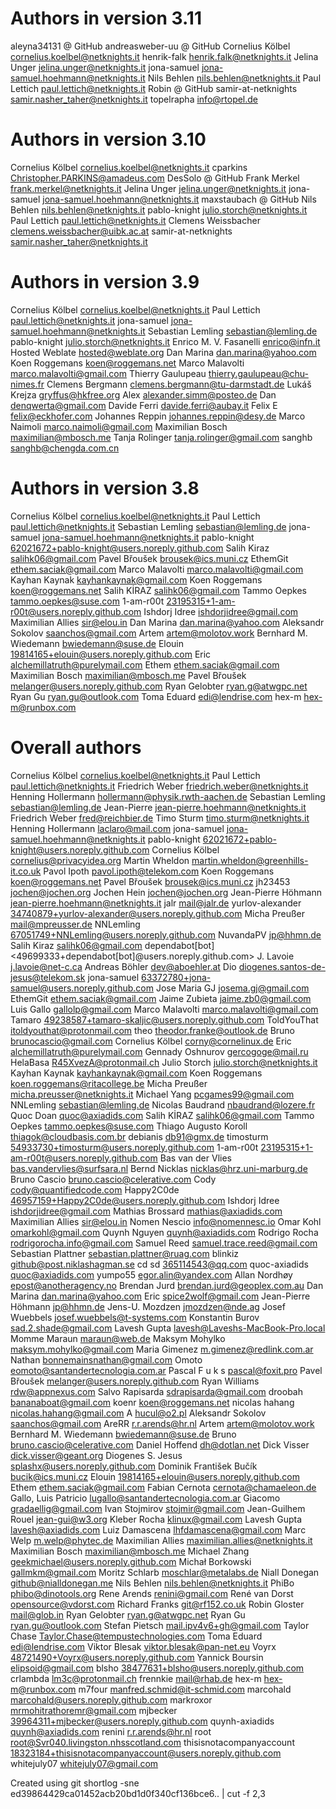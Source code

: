 # Authors in version 3.11

aleyna34131 @ GitHub
andreasweber-uu @ GitHub
Cornelius Kölbel <cornelius.koelbel@netknights.it>
henrik-falk <henrik.falk@netknights.it>
Jelina Unger <jelina.unger@netknights.it>
jona-samuel <jona-samuel.hoehmann@netknights.it>
Nils Behlen <nils.behlen@netknights.it>
Paul Lettich <paul.lettich@netknights.it>
Robin @ GitHub
samir-at-netknights <samir.nasher_taher@netknights.it>
topelrapha <info@rtopel.de>

# Authors in version 3.10

Cornelius Kölbel <cornelius.koelbel@netknights.it>
cparkins <Christopher.PARKINS@amadeus.com>
DesSolo @ GitHub
Frank Merkel <frank.merkel@netknights.it>
Jelina Unger <jelina.unger@netknights.it>
jona-samuel <jona-samuel.hoehmann@netknights.it>
maxstaubach @ GitHub
Nils Behlen <nils.behlen@netknights.it>
pablo-knight <julio.storch@netknights.it>
Paul Lettich <paul.lettich@netknights.it>
Clemens Weissbacher <clemens.weissbacher@uibk.ac.at>
samir-at-netknights <samir.nasher_taher@netknights.it>

# Authors in version 3.9

Cornelius Kölbel <cornelius.koelbel@netknights.it>
Paul Lettich <paul.lettich@netknights.it>
jona-samuel <jona-samuel.hoehmann@netknights.it>
Sebastian Lemling <sebastian@lemling.de>
pablo-knight <julio.storch@netknights.it>
Enrico M. V. Fasanelli <enrico@infn.it>
Hosted Weblate <hosted@weblate.org>
Dan Marina <dan.marina@yahoo.com>
Koen Roggemans <koen@roggemans.net>
Marco Malavolti <marco.malavolti@gmail.com>
Thierry Gaulupeau <thierry.gaulupeau@chu-nimes.fr>
Clemens Bergmann <clemens.bergmann@tu-darmstadt.de>
Lukáš Krejza <gryffus@hkfree.org>
Alex <alexander.simm@posteo.de>
Dan <denqwerta@gmail.com>
Davide Ferri <davide.ferri@aubay.it>
Felix E <felix@eckhofer.com>
Johannes Reppin <johannes.reppin@desy.de>
Marco Naimoli <marco.naimoli@gmail.com>
Maximilian Bosch <maximilian@mbosch.me>
Tanja Rolinger <tanja.rolinger@gmail.com>
sanghb <sanghb@chengda.com.cn>


# Authors in version 3.8

Cornelius Kölbel <cornelius.koelbel@netknights.it>
Paul Lettich <paul.lettich@netknights.it>
Sebastian Lemling <sebastian@lemling.de>
jona-samuel <jona-samuel.hoehmann@netknights.it>
pablo-knight <62021672+pablo-knight@users.noreply.github.com>
Salih Kiraz <salihk06@gmail.com>
Pavel Břoušek <brousek@ics.muni.cz>
EthemGit <ethem.saciak@gmail.com>
Marco Malavolti <marco.malavolti@gmail.com>
Kayhan Kaynak <kayhankaynak@gmail.com>
Koen Roggemans <koen@roggemans.net>
Salih KİRAZ <salihk06@gmail.com>
Tammo Oepkes <tammo.oepkes@suse.com>
1-am-r00t <23195315+1-am-r00t@users.noreply.github.com>
Ishdorj Idree <ishdorjidree@gmail.com>
Maximilian Allies <sir@elou.in>
Dan Marina <dan.marina@yahoo.com>
Aleksandr Sokolov <saanchos@gmail.com>
Artem <artem@molotov.work>
Bernhard M. Wiedemann <bwiedemann@suse.de>
Elouin <19814165+elouin@users.noreply.github.com>
Eric <alchemillatruth@purelymail.com>
Ethem <ethem.saciak@gmail.com>
Maximilian Bosch <maximilian@mbosch.me>
Pavel Břoušek <melanger@users.noreply.github.com>
Ryan Gelobter <ryan.g@atwgpc.net>
Ryan Gu <ryan.gu@outlook.com>
Toma Eduard <edi@lendrise.com>
hex-m <hex-m@runbox.com>


# Overall authors

Cornelius Kölbel <cornelius.koelbel@netknights.it>
Paul Lettich <paul.lettich@netknights.it>
Friedrich Weber <friedrich.weber@netknights.it>
Henning Hollermann <hollermann@physik.rwth-aachen.de>
Sebastian Lemling <sebastian@lemling.de>
Jean-Pierre <jean-pierre.hoehmann@netknights.it>
Friedrich Weber <fred@reichbier.de>
Timo Sturm <timo.sturm@netknights.it>
Henning Hollermann <laclaro@mail.com>
jona-samuel <jona-samuel.hoehmann@netknights.it>
pablo-knight <62021672+pablo-knight@users.noreply.github.com>
Cornelius Kölbel <cornelius@privacyidea.org>
Martin Wheldon <martin.wheldon@greenhills-it.co.uk>
Pavol Ipoth <pavol.ipoth@telekom.com>
Koen Roggemans <koen@roggemans.net>
Pavel Břoušek <brousek@ics.muni.cz>
jh23453 <jochen@jochen.org>
Jochen Hein <jochen@jochen.org>
Jean-Pierre Höhmann <jean-pierre.hoehmann@netknights.it>
jalr <mail@jalr.de>
yurlov-alexander <34740879+yurlov-alexander@users.noreply.github.com>
Micha Preußer <mail@mpreusser.de>
NNLemling <67051749+NNLemling@users.noreply.github.com>
NuvandaPV <jp@hhmn.de>
Salih Kiraz <salihk06@gmail.com>
dependabot[bot] <49699333+dependabot[bot]@users.noreply.github.com>
J. Lavoie <j.lavoie@net-c.ca>
Andreas Böhler <dev@aboehler.at>
Dio <diogenes.santos-de-jesus@telekom.sk>
jona-samuel <63372780+jona-samuel@users.noreply.github.com>
Jose Maria GJ <josema.gj@gmail.com>
EthemGit <ethem.saciak@gmail.com>
Jaime Zubieta <jaime.zb0@gmail.com>
Luis Gallo <gallolp@gmail.com>
Marco Malavolti <marco.malavolti@gmail.com>
Tamaro <49238587+tamaro-skaljic@users.noreply.github.com>
ToldYouThat <itoldyouthat@protonmail.com>
theo <theodor.franke@outlook.de>
Bruno <brunocascio@gmail.com>
Cornelius Kölbel <corny@cornelinux.de>
Eric <alchemillatruth@purelymail.com>
Gennady Oshnurov <gercogoge@mail.ru>
HelaBasa <R45XvezA@protonmail.ch>
Julio Storch <julio.storch@netknights.it>
Kayhan Kaynak <kayhankaynak@gmail.com>
Koen Roggemans <koen.roggemans@ritacollege.be>
Micha Preußer <micha.preusser@netknights.it>
Michael Yang <pcgames99@gmail.com>
NNLemling <sebastian@lemling.de>
Nicolas Baudrand <nbaudrand@lozere.fr>
Quoc Doan <quoc@axiadids.com>
Salih KİRAZ <salihk06@gmail.com>
Tammo Oepkes <tammo.oepkes@suse.com>
Thiago Augusto Koroll <thiagok@cloudbasis.com.br>
debianis <db91@gmx.de>
timosturm <54933730+timosturm@users.noreply.github.com>
1-am-r00t <23195315+1-am-r00t@users.noreply.github.com>
Bas van der Vlies <bas.vandervlies@surfsara.nl>
Bernd Nicklas <nicklas@hrz.uni-marburg.de>
Bruno Cascio <bruno.cascio@celerative.com>
Cody <cody@quantifiedcode.com>
Happy2C0de <46957159+Happy2C0de@users.noreply.github.com>
Ishdorj Idree <ishdorjidree@gmail.com>
Mathias Brossard <mathias@axiadids.com>
Maximilian Allies <sir@elou.in>
Nomen Nescio <info@nomennesc.io>
Omar Kohl <omarkohl@gmail.com>
Quynh Nguyen <quynh@axiadids.com>
Rodrigo Rocha <rodrigorocha.info@gmail.com>
Samuel Reed <samuel.trace.reed@gmail.com>
Sebastian Plattner <sebastian.plattner@ruag.com>
blinkiz <github@post.niklashagman.se>
cd sd <365114543@qq.com>
quoc-axiadids <quoc@axiadids.com>
yumpo55 <egor.alin@yandex.com>
Allan Nordhøy <epost@anotheragency.no>
Brendan Jurd <brendan.jurd@geoplex.com.au>
Dan Marina <dan.marina@yahoo.com>
Eric <spice2wolf@gmail.com>
Jean-Pierre Höhmann <jp@hhmn.de>
Jens-U. Mozdzen <jmozdzen@nde.ag>
Josef Wuebbels <josef.wuebbels@t-systems.com>
Konstantin Burov <sad.2.shade@gmail.com>
Lavesh Gupta <lavesh@Laveshs-MacBook-Pro.local>
Momme Maraun <maraun@web.de>
Maksym Mohylko <maksym.mohylko@gmail.com>
Maria Gimenez <m.gimenez@redlink.com.ar>
Nathan <bonnemainsnathan@gmail.com>
Omoto <eomoto@santandertecnologia.com.ar>
Pascal   F u k s <pascal@foxit.pro>
Pavel Břoušek <melanger@users.noreply.github.com>
Ryan Williams <rdw@appnexus.com>
Salvo Rapisarda <sdrapisarda@gmail.com>
droobah <bananaboat@gmail.com>
koenr <koen@roggemans.net>
nicolas hahang <nicolas.hahang@gmail.com>
A <hucul@o2.pl>
Aleksandr Sokolov <saanchos@gmail.com>
AreRR <r.r.arends@hr.nl>
Artem <artem@molotov.work>
Bernhard M. Wiedemann <bwiedemann@suse.de>
Bruno <bruno.cascio@celerative.com>
Daniel Hoffend <dh@dotlan.net>
Dick Visser <dick.visser@geant.org>
Diogenes S. Jesus <splashx@users.noreply.github.com>
Dominik František Bučík <bucik@ics.muni.cz>
Elouin <19814165+elouin@users.noreply.github.com>
Ethem <ethem.saciak@gmail.com>
Fabian Cernota <cernota@chamaeleon.de>
Gallo, Luis Patricio <lugallo@santandertecnologia.com.ar>
Giacomo <gradaellig@gmail.com>
Ivan Stojmirov <stojmir@gmail.com>
Jean-Guilhem Rouel <jean-gui@w3.org>
Kleber Rocha <klinux@gmail.com>
Lavesh Gupta <lavesh@axiadids.com>
Luiz Damascena <lhfdamascena@gmail.com>
Marc Welp <m.welp@phytec.de>
Maximilian Allies <maximilian.allies@netknights.it>
Maximilian Bosch <maximilian@mbosch.me>
Michael Zhang <geekmichael@users.noreply.github.com>
Michał Borkowski <gallmkm@gmail.com>
Moritz Schlarb <moschlar@metalabs.de>
Niall Donegan <github@nialldonegan.me>
Nils Behlen <nils.behlen@netknights.it>
PhiBo <phibo@dinotools.org>
Rene Arends <renini@gmail.com>
René van Dorst <opensource@vdorst.com>
Richard Franks <git@rf152.co.uk>
Robin Gloster <mail@glob.in>
Ryan Gelobter <ryan.g@atwgpc.net>
Ryan Gu <ryan.gu@outlook.com>
Stefan Pietsch <mail.ipv4v6+gh@gmail.com>
Taylor Chase <Taylor.Chase@tempustechnologies.com>
Toma Eduard <edi@lendrise.com>
Viktor Blesak <viktor.blesak@pan-net.eu>
Voyrx <48721490+Voyrx@users.noreply.github.com>
Yannick Boursin <elipsoid@gmail.com>
blsho <38477631+blsho@users.noreply.github.com>
crlambda <lm3c@protonmail.ch>
frennkie <mail@rhab.de>
hex-m <hex-m@runbox.com>
m7four <manfred.schmid@it-schmid.com>
marcohald <marcohald@users.noreply.github.com>
markroxor <mrmohitrathoremr@gmail.com>
mjbecker <39964311+mjbecker@users.noreply.github.com>
quynh-axiadids <quynh@axiadids.com>
renini <r.r.arends@hr.nl>
root <root@Svr040.livingston.nhsscotland.com>
thisisnotacompanyaccount <18323184+thisisnotacompanyaccount@users.noreply.github.com>
whitejuly07 <whitejuly07@gmail.com>


Created using
git shortlog -sne ed39864429ca01452acb20bd1d0f340cf136bce6.. | cut -f 2,3
